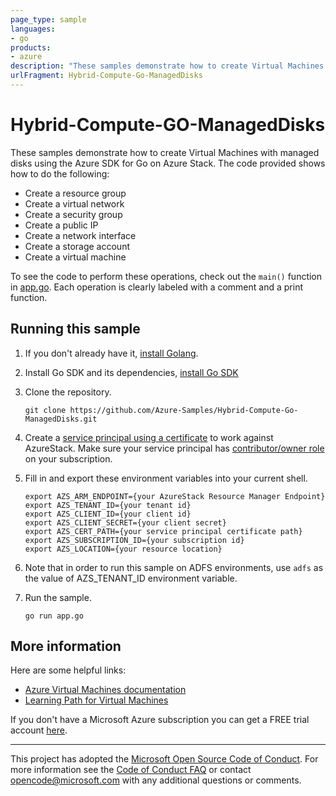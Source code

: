 ```yaml
---
page_type: sample
languages:
- go
products:
- azure
description: "These samples demonstrate how to create Virtual Machines with managed disks using the Azure SDK for Go on Azure Stack."
urlFragment: Hybrid-Compute-Go-ManagedDisks
---
```


# Hybrid-Compute-GO-ManagedDisks

These samples demonstrate how to create Virtual Machines with managed disks using the Azure SDK for Go on Azure Stack.
The code provided shows how to do the following:

- Create a resource group
- Create a virtual network
- Create a security group
- Create a public IP
- Create a network interface
- Create a storage account
- Create a virtual machine

To see the code to perform these operations,
check out the `main()` function in [app.go](app.go).
Each operation is clearly labeled with a comment and a print function.


## Running this sample
1.  If you don't already have it, [install Golang](https://golang.org/doc/install).

2.  Install Go SDK and its dependencies, [install Go SDK](https://github.com/azure/azure-sdk-for-go) 

3.  Clone the repository.

    ```
    git clone https://github.com/Azure-Samples/Hybrid-Compute-Go-ManagedDisks.git
    ```

4.  Create a [service principal using a certificate](https://docs.microsoft.com/en-us/azure/azure-stack/azure-stack-create-service-principals#create-a-service-principal-using-a-certificate) to work against AzureStack. Make sure your service principal has [contributor/owner role](https://docs.microsoft.com/en-us/azure/azure-stack/azure-stack-create-service-principals#assign-role-to-service-principal) on your subscription.

6.  Fill in and export these environment variables into your current shell. 

    ```
    export AZS_ARM_ENDPOINT={your AzureStack Resource Manager Endpoint}
    export AZS_TENANT_ID={your tenant id}
    export AZS_CLIENT_ID={your client id}
    export AZS_CLIENT_SECRET={your client secret}
    export AZS_CERT_PATH={your service principal certificate path}
    export AZS_SUBSCRIPTION_ID={your subscription id}
    export AZS_LOCATION={your resource location}
    
    ```

7.  Note that in order to run this sample on ADFS environments, use `adfs` as the value of AZS_TENANT_ID environment variable.


8. Run the sample.

    ```
    go run app.go
    ```
    
## More information

Here are some helpful links:

- [Azure Virtual Machines documentation](https://azure.microsoft.com/services/virtual-machines/)
- [Learning Path for Virtual Machines](https://azure.microsoft.com/documentation/learning-paths/virtual-machines/)

If you don't have a Microsoft Azure subscription you can get a FREE trial account [here](http://go.microsoft.com/fwlink/?LinkId=330212).

---

This project has adopted the [Microsoft Open Source Code of Conduct](https://opensource.microsoft.com/codeofconduct/). For more information see the [Code of Conduct FAQ](https://opensource.microsoft.com/codeofconduct/faq/) or contact [opencode@microsoft.com](mailto:opencode@microsoft.com) with any additional questions or comments.
